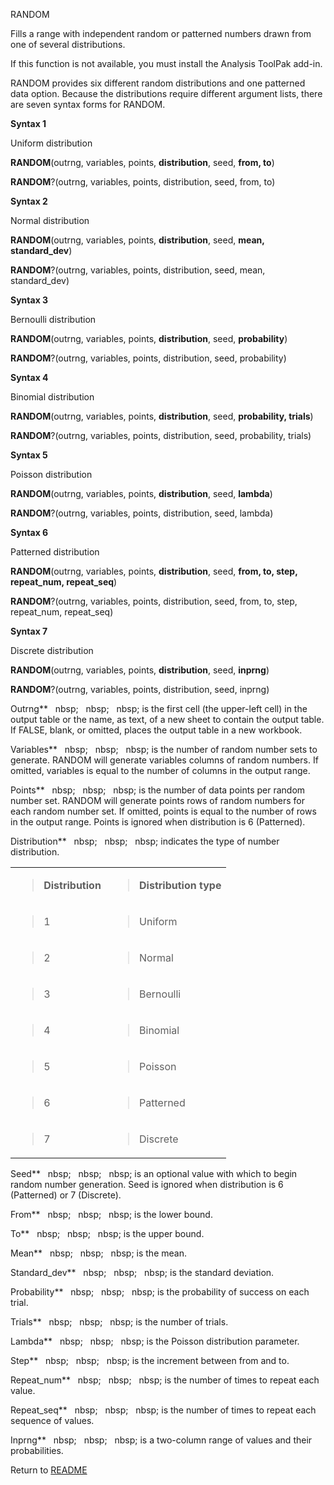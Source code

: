 RANDOM

Fills a range with independent random or patterned numbers drawn from
one of several distributions.

If this function is not available, you must install the Analysis ToolPak
add-in.

RANDOM provides six different random distributions and one patterned
data option. Because the distributions require different argument lists,
there are seven syntax forms for RANDOM.

**Syntax 1**

Uniform distribution

**RANDOM**(outrng, variables, points, **distribution**, seed, **from,
to**)

**RANDOM**?(outrng, variables, points, distribution, seed, from, to)

**Syntax 2**

Normal distribution

**RANDOM**(outrng, variables, points, **distribution**, seed, **mean,
standard\_dev**)

**RANDOM**?(outrng, variables, points, distribution, seed, mean,
standard\_dev)

**Syntax 3**

Bernoulli distribution

**RANDOM**(outrng, variables, points, **distribution**, seed,
**probability**)

**RANDOM**?(outrng, variables, points, distribution, seed, probability)

**Syntax 4**

Binomial distribution

**RANDOM**(outrng, variables, points, **distribution**, seed,
**probability, trials**)

**RANDOM**?(outrng, variables, points, distribution, seed, probability,
trials)

**Syntax 5**

Poisson distribution

**RANDOM**(outrng, variables, points, **distribution**, seed,
**lambda**)

**RANDOM**?(outrng, variables, points, distribution, seed, lambda)

**Syntax 6**

Patterned distribution

**RANDOM**(outrng, variables, points, **distribution**, seed, **from,
to, step, repeat\_num, repeat\_seq**)

**RANDOM**?(outrng, variables, points, distribution, seed, from, to,
step, repeat\_num, repeat\_seq)

**Syntax 7**

Discrete distribution

**RANDOM**(outrng, variables, points, **distribution**, seed,
**inprng**)

**RANDOM**?(outrng, variables, points, distribution, seed, inprng)

Outrng**&nbsp;&nbsp;&nbsp;nbsp;&nbsp;&nbsp;&nbsp;nbsp;&nbsp;&nbsp;&nbsp;nbsp;&nbsp;is the first cell (the upper-left cell) in
the output table or the name, as text, of a new sheet to contain the
output table. If FALSE, blank, or omitted, places the output table in a
new workbook.

Variables**&nbsp;&nbsp;&nbsp;nbsp;&nbsp;&nbsp;&nbsp;nbsp;&nbsp;&nbsp;&nbsp;nbsp;&nbsp;is the number of random number sets to
generate. RANDOM will generate variables columns of random numbers. If
omitted, variables is equal to the number of columns in the output
range.

Points**&nbsp;&nbsp;&nbsp;nbsp;&nbsp;&nbsp;&nbsp;nbsp;&nbsp;&nbsp;&nbsp;nbsp;&nbsp;is the number of data points per random
number set. RANDOM will generate points rows of random numbers for each
random number set. If omitted, points is equal to the number of rows in
the output range. Points is ignored when distribution is 6 (Patterned).

Distribution**&nbsp;&nbsp;&nbsp;nbsp;&nbsp;&nbsp;&nbsp;nbsp;&nbsp;&nbsp;&nbsp;nbsp;&nbsp;indicates the type of number
distribution.

<table>
<tbody>
<tr class="odd">
<td><blockquote>
<p><strong>Distribution</strong></p>
</blockquote></td>
<td><blockquote>
<p><strong>Distribution type</strong></p>
</blockquote></td>
</tr>
<tr class="even">
<td><blockquote>
<p>1</p>
</blockquote></td>
<td><blockquote>
<p>Uniform</p>
</blockquote></td>
</tr>
<tr class="odd">
<td><blockquote>
<p>2</p>
</blockquote></td>
<td><blockquote>
<p>Normal</p>
</blockquote></td>
</tr>
<tr class="even">
<td><blockquote>
<p>3</p>
</blockquote></td>
<td><blockquote>
<p>Bernoulli</p>
</blockquote></td>
</tr>
<tr class="odd">
<td><blockquote>
<p>4</p>
</blockquote></td>
<td><blockquote>
<p>Binomial</p>
</blockquote></td>
</tr>
<tr class="even">
<td><blockquote>
<p>5</p>
</blockquote></td>
<td><blockquote>
<p>Poisson</p>
</blockquote></td>
</tr>
<tr class="odd">
<td><blockquote>
<p>6</p>
</blockquote></td>
<td><blockquote>
<p>Patterned</p>
</blockquote></td>
</tr>
<tr class="even">
<td><blockquote>
<p>7</p>
</blockquote></td>
<td><blockquote>
<p>Discrete</p>
</blockquote></td>
</tr>
</tbody>
</table>

Seed**&nbsp;&nbsp;&nbsp;nbsp;&nbsp;&nbsp;&nbsp;nbsp;&nbsp;&nbsp;&nbsp;nbsp;&nbsp;is an optional value with which to begin
random number generation. Seed is ignored when distribution is 6
(Patterned) or 7 (Discrete).

From**&nbsp;&nbsp;&nbsp;nbsp;&nbsp;&nbsp;&nbsp;nbsp;&nbsp;&nbsp;&nbsp;nbsp;&nbsp;is the lower bound.

To**&nbsp;&nbsp;&nbsp;nbsp;&nbsp;&nbsp;&nbsp;nbsp;&nbsp;&nbsp;&nbsp;nbsp;&nbsp;is the upper bound.

Mean**&nbsp;&nbsp;&nbsp;nbsp;&nbsp;&nbsp;&nbsp;nbsp;&nbsp;&nbsp;&nbsp;nbsp;&nbsp;is the mean.

Standard\_dev**&nbsp;&nbsp;&nbsp;nbsp;&nbsp;&nbsp;&nbsp;nbsp;&nbsp;&nbsp;&nbsp;nbsp;&nbsp;is the standard deviation.

Probability**&nbsp;&nbsp;&nbsp;nbsp;&nbsp;&nbsp;&nbsp;nbsp;&nbsp;&nbsp;&nbsp;nbsp;&nbsp;is the probability of success on each
trial.

Trials**&nbsp;&nbsp;&nbsp;nbsp;&nbsp;&nbsp;&nbsp;nbsp;&nbsp;&nbsp;&nbsp;nbsp;&nbsp;is the number of trials.

Lambda**&nbsp;&nbsp;&nbsp;nbsp;&nbsp;&nbsp;&nbsp;nbsp;&nbsp;&nbsp;&nbsp;nbsp;&nbsp;is the Poisson distribution parameter.

Step**&nbsp;&nbsp;&nbsp;nbsp;&nbsp;&nbsp;&nbsp;nbsp;&nbsp;&nbsp;&nbsp;nbsp;&nbsp;is the increment between from and to.

Repeat\_num**&nbsp;&nbsp;&nbsp;nbsp;&nbsp;&nbsp;&nbsp;nbsp;&nbsp;&nbsp;&nbsp;nbsp;&nbsp;is the number of times to repeat each
value.

Repeat\_seq**&nbsp;&nbsp;&nbsp;nbsp;&nbsp;&nbsp;&nbsp;nbsp;&nbsp;&nbsp;&nbsp;nbsp;&nbsp;is the number of times to repeat each
sequence of values.

Inprng**&nbsp;&nbsp;&nbsp;nbsp;&nbsp;&nbsp;&nbsp;nbsp;&nbsp;&nbsp;&nbsp;nbsp;&nbsp;is a two-column range of values and their
probabilities.



Return to [README](README.md)

